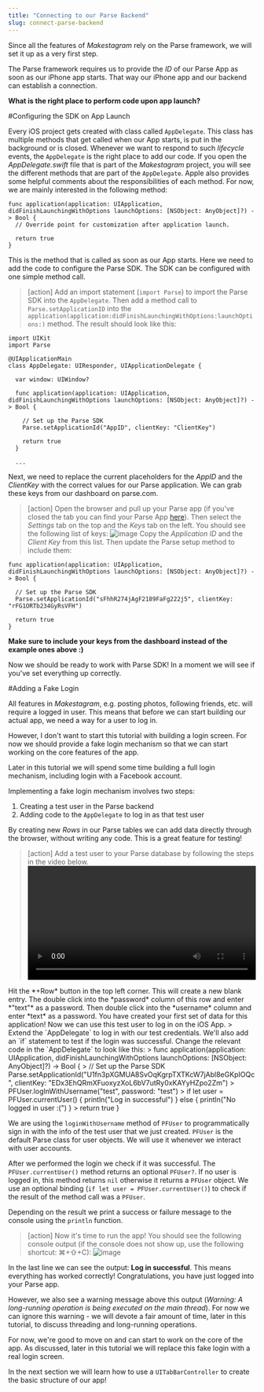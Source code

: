 ```yaml
---
title: "Connecting to our Parse Backend"
slug: connect-parse-backend
---
```


Since all the features of *Makestagram* rely on the Parse framework, we will set it up as a very first step.

The Parse framework requires us to provide the *ID* of our Parse App as soon as our iPhone app starts. That way our iPhone app and our backend can establish a connection.

**What is the right place to perform code upon app launch?**

#Configuring the SDK on App Launch

Every iOS project gets created with class called `AppDelegate`. This class has multiple methods that get called when our App starts, is put in the background or is closed. Whenever we want to respond to such *lifecycle* events, the `AppDelegate` is the right place to add our code. If you open the *AppDelegate.swift* file that is part of the *Makestagram* project, you will see the different methods that are part of the `AppDelegate`. Apple also provides some helpful comments about the responsibilities of each method. For now, we are mainly interested in the following method:

    func application(application: UIApplication, didFinishLaunchingWithOptions launchOptions: [NSObject: AnyObject]?) -> Bool {
      // Override point for customization after application launch.

      return true
    }

This is the method that is called as soon as our App starts. Here we need to add the code to configure the Parse SDK. The SDK can be configured with one simple method call.

> [action]
Add an import statement (`import Parse`) to import the Parse SDK into the `AppDelegate`. Then add a method call to `Parse.setApplicationID` into the `application(application:didFinishLaunchingWithOptions:launchOptions:)` method. The result should look like this:
>
    import UIKit
    import Parse
>
    @UIApplicationMain
    class AppDelegate: UIResponder, UIApplicationDelegate {
>
      var window: UIWindow?
>
      func application(application: UIApplication, didFinishLaunchingWithOptions launchOptions: [NSObject: AnyObject]?) -> Bool {
>
        // Set up the Parse SDK
        Parse.setApplicationId("AppID", clientKey: "ClientKey")
>
        return true
      }
>
      ...

Next, we need to replace the current placeholders for the *AppID* and the *ClientKey* with the correct values for our Parse application. We can grab these keys from our dashboard on parse.com.

> [action]
Open the browser and pull up your Parse app (if you've closed the tab you can find your Parse App [here](https://www.parse.com/apps/)). Then select the *Settings* tab on the top and the *Keys* tab on the left. You should see the following list of keys:
![image](keys.png)
Copy the *Application ID* and the *Client Key* from this list. Then update the Parse setup method to include them:
>
    func application(application: UIApplication, didFinishLaunchingWithOptions launchOptions: [NSObject: AnyObject]?) -> Bool {
>
      // Set up the Parse SDK
      Parse.setApplicationId("sFhhR274jAgF2189FaFg222j5", clientKey: "rFG1ORTb234GyRsVFH")
>
      return true
    }

**Make sure to include your keys from the dashboard instead of the example ones above :)**

Now we should be ready to work with Parse SDK! In a moment we will see if you've set everything up correctly.

#Adding a Fake Login

All features in *Makestagram*, e.g. posting photos, following friends, etc. will require a logged in user. This means that before we can start building our actual app, we need a way for a user to log in.

However, I don't want to start this tutorial with building a login screen. For now we should provide a fake login mechanism so that we can start working on the core features of the app.

Later in this tutorial we will spend some time building a full login mechanism, including login with a Facebook account.

Implementing a fake login mechanism involves two steps:

1. Creating a test user in the Parse backend
2. Adding code to the `AppDelegate` to log in as that test user

By creating new *Rows* in our Parse tables we can add data directly through the browser, without writing any code. This is a great feature for testing!
> [action]
Add a test user to your Parse database by following the steps in the video below. <video width="100%" controls>
  <source src="https://s3.amazonaws.com/mgwu-misc/SA2015/testuser.mp4" type="video/mp4">
   Hit the *+Row* button in the top left corner. This will create a new blank entry. The double click into the *password* column of this row and enter *"text"* as a password. Then double click into the *username* column and enter *text* as a password.
</video>
You have created your first set of data for this application! Now we can use this test user to log in on the iOS App.
>
Extend the `AppDelegate` to log in with our test credentials. We'll also add an `if` statement to test if the login was successful. Change the relevant code in the `AppDelegate` to look like this:
>
    func application(application: UIApplication, didFinishLaunchingWithOptions launchOptions: [NSObject: AnyObject]?) -> Bool {
>
      // Set up the Parse SDK
      Parse.setApplicationId("U1fn3pXGMUA8SvOqKgrpTXTKcW7jAbl8eGKpIOQc", clientKey: "EDx3EhQRmXFuoxyzXoL6bV7utRy0xKAYyHZpo2Zm")
>
      PFUser.logInWithUsername("test", password: "test")
>
      if let user = PFUser.currentUser() {
        println("Log in successful")
      } else {
        println("No logged in user :(")
      }
>
      return true
    }

We are using the `loginWithUsername` method of `PFUser` to programmatically sign in with the info of the test user that we just created. `PFUser` is the default Parse class for user objects. We will use it whenever we interact with user accounts.

After we performed the login we check if it was successful. The `PFUser.currentUser()` method returns an optional `PFUser?`. If no user is logged in, this method returns `nil` otherwise it returns a `PFUser` object. We use an optional binding (`if let user = PFUser.currentUser()`) to check if the result of the method call was a `PFUser`.

Depending on the result we print a success or failure message to the console using the `println` function.

> [action]
Now it's time to run the app! You should see the following console output (if the console does not show up, use the following shortcut: ⌘+⇧+C):
![image](console_output.png)

In the last line we can see the output: **Log in successful**. This means everything has worked correctly! Congratulations, you have just logged into your Parse app.

However, we also see a warning message above this output (*Warning: A long-running operation is being executed on the main thread*). For now we can ignore this warning - we will devote a fair amount of time, later in this tutorial, to discuss threading and long-running operations.

For now, we're good to move on and can start to work on the core of the app. As discussed, later in this tutorial we will replace this fake login with a real login screen.

In the next section we will learn how to use a `UITabBarController` to create the basic structure of our app!
